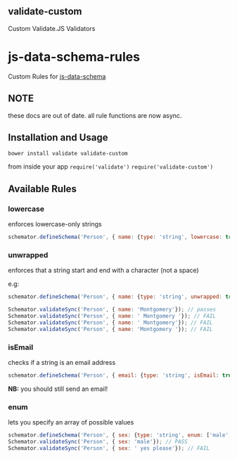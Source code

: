## validate-custom
Custom Validate.JS Validators 

# js-data-schema-rules 
Custom Rules for [js-data-schema](http://github.com/js-data/js-data-schema)


## NOTE 
these docs are out of date. all rule functions are now async.

## Installation and Usage 
`bower install validate validate-custom`

from inside your app
`require('validate')`
`require('validate-custom')`

## Available Rules
### lowercase 
enforces lowercase-only strings 

```javascript
schemator.defineSchema('Person', { name: {type: 'string', lowercase: true}})
```

### unwrapped 
enforces that a string start and end with a character (not a space)

e.g:
```javascript
schemator.defineSchema('Person', { name: {type: 'string', unwrapped: true}})

Schemator.validateSync('Person', { name: 'Montgomery'}); // passes
Schemator.validateSync('Person', { name: ' Montgomery '}); // FAIL
Schemator.validateSync('Person', { name: ' Montgomery'}); // FAIL
Schemator.validateSync('Person', { name: 'Montgomery '}); // FAIL
```

### isEmail 
checks if a string is an email address

```javascript
schemator.defineSchema('Person', { email: {type: 'string', isEmail: true}});
```

**NB:** you should still send an email!

### enum 
lets you specify an array of possible values 
```javascript
schemator.defineSchema('Person', { sex: {type: 'string', enum: ['male', 'female']}});
Schemator.validateSync('Person', { sex: 'male'}); // PASS
Schemator.validateSync('Person', { sex: ' yes please'}); // FAIL
```
